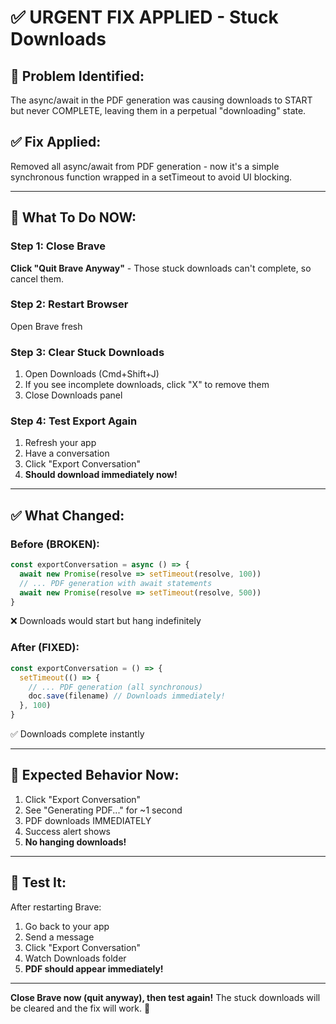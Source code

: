 # ✅ URGENT FIX APPLIED - Stuck Downloads

## 🐛 Problem Identified:
The async/await in the PDF generation was causing downloads to START but never COMPLETE, leaving them in a perpetual "downloading" state.

## ✅ Fix Applied:
Removed all async/await from PDF generation - now it's a simple synchronous function wrapped in a setTimeout to avoid UI blocking.

---

## 🔧 What To Do NOW:

### Step 1: Close Brave
**Click "Quit Brave Anyway"** - Those stuck downloads can't complete, so cancel them.

### Step 2: Restart Browser
Open Brave fresh

### Step 3: Clear Stuck Downloads
1. Open Downloads (Cmd+Shift+J)
2. If you see incomplete downloads, click "X" to remove them
3. Close Downloads panel

### Step 4: Test Export Again
1. Refresh your app
2. Have a conversation
3. Click "Export Conversation"
4. **Should download immediately now!**

---

## ✅ What Changed:

### Before (BROKEN):
```typescript
const exportConversation = async () => {
  await new Promise(resolve => setTimeout(resolve, 100))
  // ... PDF generation with await statements
  await new Promise(resolve => setTimeout(resolve, 500))
}
```
❌ Downloads would start but hang indefinitely

### After (FIXED):
```typescript
const exportConversation = () => {
  setTimeout(() => {
    // ... PDF generation (all synchronous)
    doc.save(filename) // Downloads immediately!
  }, 100)
}
```
✅ Downloads complete instantly

---

## 🎯 Expected Behavior Now:

1. Click "Export Conversation"
2. See "Generating PDF..." for ~1 second
3. PDF downloads IMMEDIATELY
4. Success alert shows
5. **No hanging downloads!**

---

## 🧪 Test It:

After restarting Brave:

1. Go back to your app
2. Send a message
3. Click "Export Conversation"
4. Watch Downloads folder
5. **PDF should appear immediately!**

---

**Close Brave now (quit anyway), then test again!** The stuck downloads will be cleared and the fix will work. 🚀
